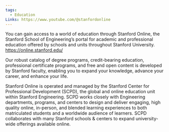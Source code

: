 ```yaml
---
tags:
  - Education
Links: https://www.youtube.com/@stanfordonline
---
```

You can gain access to a world of education through Stanford Online, the Stanford School of Engineering’s portal for academic and professional education offered by schools and units throughout Stanford University. https://online.stanford.edu/ 

Our robust catalog of degree programs, credit-bearing education, professional certificate programs, and free and open content is developed by Stanford faculty, enabling you to expand your knowledge, advance your career, and enhance your life. 

Stanford Online is operated and managed by the Stanford Center for Professional Development (SCPD), the global and online education unit within Stanford Engineering. SCPD works closely with Engineering departments, programs, and centers to design and deliver engaging, high quality online, in-person, and blended learning experiences to both matriculated students and a worldwide audience of learners. SCPD collaborates with many Stanford schools & centers to expand university-wide offerings available online.